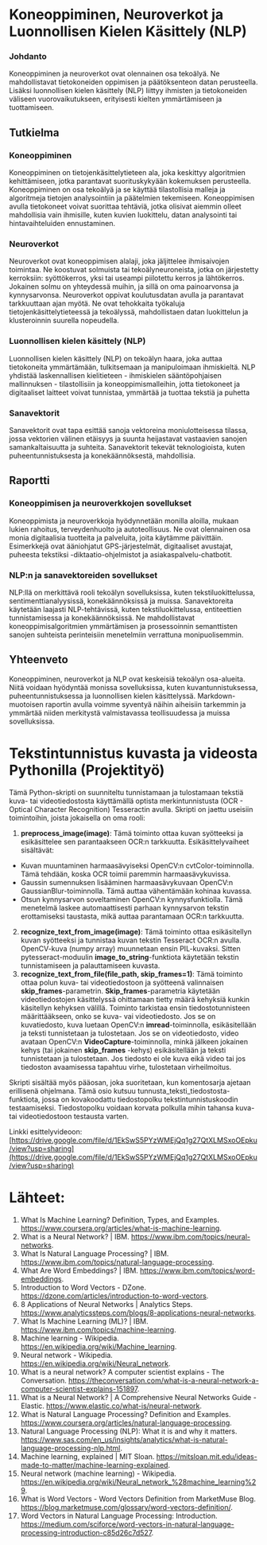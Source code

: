 # Koneoppiminen, Neuroverkot ja Luonnollisen Kielen Käsittely (NLP)

### Johdanto
Koneoppiminen ja neuroverkot ovat olennainen osa tekoälyä. Ne mahdollistavat tietokoneiden oppimisen ja päätöksenteon datan perusteella. Lisäksi luonnollisen kielen käsittely (NLP) liittyy ihmisten ja tietokoneiden väliseen vuorovaikutukseen, erityisesti kielten ymmärtämiseen ja tuottamiseen.

## Tutkielma

### Koneoppiminen
Koneoppiminen on tietojenkäsittelytieteen ala, joka keskittyy algoritmien kehittämiseen, jotka parantavat suorituskykyään kokemuksen perusteella. Koneoppiminen on osa tekoälyä ja se käyttää tilastollisia malleja ja algoritmeja tietojen analysointiin ja päätelmien tekemiseen. Koneoppimisen avulla tietokoneet voivat suorittaa tehtäviä, jotka olisivat aiemmin olleet mahdollisia vain ihmisille, kuten kuvien luokittelu, datan analysointi tai hintavaihteluiden ennustaminen.

### Neuroverkot
Neuroverkot ovat koneoppimisen alalaji, joka jäljittelee ihmisaivojen toimintaa. Ne koostuvat solmuista tai tekoälyneuroneista, jotka on järjestetty kerroksiin: syöttökerros, yksi tai useampi piilotettu kerros ja lähtökerros. Jokainen solmu on yhteydessä muihin, ja sillä on oma painoarvonsa ja kynnysarvonsa. Neuroverkot oppivat koulutusdatan avulla ja parantavat tarkkuuttaan ajan myötä. Ne ovat tehokkaita työkaluja tietojenkäsittelytieteessä ja tekoälyssä, mahdollistaen datan luokittelun ja klusteroinnin suurella nopeudella.

### Luonnollisen kielen käsittely (NLP)
Luonnollisen kielen käsittely (NLP) on tekoälyn haara, joka auttaa tietokoneita ymmärtämään, tulkitsemaan ja manipuloimaan ihmiskieltä. NLP yhdistää laskennallisen kielitieteen - ihmiskielen sääntöpohjaisen mallinnuksen - tilastollisiin ja koneoppimismalleihin, jotta tietokoneet ja digitaaliset laitteet voivat tunnistaa, ymmärtää ja tuottaa tekstiä ja puhetta

### Sanavektorit
Sanavektorit ovat tapa esittää sanoja vektoreina moniulotteisessa tilassa, jossa vektorien välinen etäisyys ja suunta heijastavat vastaavien sanojen samankaltaisuutta ja suhteita. Sanavektorit tekevät teknologioista, kuten puheentunnistuksesta ja konekäännöksestä, mahdollisia.

## Raportti

### Koneoppimisen ja neuroverkkojen sovellukset
Koneoppimista ja neuroverkkoja hyödynnetään monilla aloilla, mukaan lukien rahoitus, terveydenhuolto ja autoteollisuus. Ne ovat olennainen osa monia digitaalisia tuotteita ja palveluita, joita käytämme päivittäin. Esimerkkejä ovat ääniohjatut GPS-järjestelmät, digitaaliset avustajat, puheesta tekstiksi -diktaatio-ohjelmistot ja asiakaspalvelu-chatbotit.

### NLP:n ja sanavektoreiden sovellukset
NLP:llä on merkittävä rooli tekoälyn sovelluksissa, kuten tekstiluokittelussa, sentimenttianalyysissä, konekäännöksissä ja muissa. Sanavektoreita käytetään laajasti NLP-tehtävissä, kuten tekstiluokittelussa, entiteettien tunnistamisessa ja konekäännöksissä. Ne mahdollistavat koneoppimisalgoritmien ymmärtämisen ja prosessoinnin semanttisten sanojen suhteista perinteisiin menetelmiin verrattuna monipuolisemmin.

## Yhteenveto
Koneoppiminen, neuroverkot ja NLP ovat keskeisiä tekoälyn osa-alueita. Niitä voidaan hyödyntää monissa sovelluksissa, kuten kuvantunnistuksessa, puheentunnistuksessa ja luonnollisen kielen käsittelyssä. Markdown-muotoisen raportin avulla voimme syventyä näihin aiheisiin tarkemmin ja ymmärtää niiden merkitystä valmistavassa teollisuudessa ja muissa sovelluksissa.

# Tekstintunnistus kuvasta ja videosta Pythonilla (Projektityö)
Tämä Python-skripti on suunniteltu tunnistamaan ja tulostamaan tekstiä kuva- tai videotiedostosta käyttämällä optista merkintunnistusta (OCR - Optical Character Recognition) Tesseractin avulla. Skripti on jaettu useisiin toimintoihin, joista jokaisella on oma rooli:

1. **preprocess_image(image)**: Tämä toiminto ottaa kuvan syötteeksi ja esikäsittelee sen parantaakseen OCR:n tarkkuutta. Esikäsittelyvaiheet sisältävät:
  * Kuvan muuntaminen harmaasävyiseksi OpenCV:n cvtColor-toiminnolla. Tämä tehdään, koska OCR toimii paremmin harmaasävykuvissa.
  * Gaussin sumennuksen lisääminen harmaasävykuvaan OpenCV:n GaussianBlur-toiminnolla. Tämä auttaa vähentämään kohinaa kuvassa.
  * Otsun kynnysarvon soveltaminen OpenCV:n kynnysfunktiolla. Tämä menetelmä laskee automaattisesti parhaan kynnysarvon tekstin erottamiseksi taustasta, mikä auttaa parantamaan OCR:n tarkkuutta.
2. **recognize_text_from_image(image)**: Tämä toiminto ottaa esikäsitellyn kuvan syötteeksi ja tunnistaa kuvan tekstin Tesseract OCR:n avulla. OpenCV-kuva (numpy array) muunnetaan ensin PIL-kuvaksi. Sitten pytesseract-moduulin **image_to_string**-funktiota käytetään tekstin tunnistamiseen ja palauttamiseen kuvasta.
3. **recognize_text_from_file(file_path, skip_frames=1)**: Tämä toiminto ottaa polun kuva- tai videotiedostoon ja syötteenä valinnaisen **skip_frames**-parametrin. **Skip_frames**-parametria käytetään videotiedostojen käsittelyssä ohittamaan tietty määrä kehyksiä kunkin käsitellyn kehyksen välillä. Toiminto tarkistaa ensin tiedostotunnisteen määrittääkseen, onko se kuva- vai videotiedosto. Jos se on kuvatiedosto, kuva luetaan OpenCV:n **imread**-toiminnolla, esikäsitellään ja teksti tunnistetaan ja tulostetaan. Jos se on videotiedosto, video avataan OpenCV:n **VideoCapture**-toiminnolla, minkä jälkeen jokainen kehys (tai jokainen **skip_frames** -kehys) esikäsitellään ja teksti tunnistetaan ja tulostetaan. Jos tiedosto ei ole kuva eikä video tai jos tiedoston avaamisessa tapahtuu virhe, tulostetaan virheilmoitus.

Skripti sisältää myös pääosan, joka suoritetaan, kun komentosarja ajetaan erillisenä ohjelmana. Tämä osio kutsuu tunnusta_teksti_tiedostosta-funktiota, jossa on kovakoodattu tiedostopolku tekstintunnistuskoodin testaamiseksi. Tiedostopolku voidaan korvata polkulla mihin tahansa kuva- tai videotiedostoon testausta varten.

Linkki esittelyvideoon: [https://drive.google.com/file/d/1EkSwS5PYzWMEjQq1g27QtXLMSxoOEpku/view?usp=sharing](https://drive.google.com/file/d/1EkSwS5PYzWMEjQq1g27QtXLMSxoOEpku/view?usp=sharing)

# Lähteet:
1) What Is Machine Learning? Definition, Types, and Examples. https://www.coursera.org/articles/what-is-machine-learning.
2) What is a Neural Network? | IBM. https://www.ibm.com/topics/neural-networks.
3) What Is Natural Language Processing? | IBM. https://www.ibm.com/topics/natural-language-processing.
4) What Are Word Embeddings? | IBM. https://www.ibm.com/topics/word-embeddings.
5) Introduction to Word Vectors - DZone. https://dzone.com/articles/introduction-to-word-vectors.
6) 8 Applications of Neural Networks | Analytics Steps. https://www.analyticssteps.com/blogs/8-applications-neural-networks.
7) What Is Machine Learning (ML)? | IBM. https://www.ibm.com/topics/machine-learning.
8) Machine learning - Wikipedia. https://en.wikipedia.org/wiki/Machine_learning.
9) Neural network - Wikipedia. https://en.wikipedia.org/wiki/Neural_network.
10) What is a neural network? A computer scientist explains - The Conversation. https://theconversation.com/what-is-a-neural-network-a-computer-scientist-explains-151897.
11) What is a Neural Network? | A Comprehensive Neural Networks Guide - Elastic. https://www.elastic.co/what-is/neural-network.
12) What is Natural Language Processing? Definition and Examples. https://www.coursera.org/articles/natural-language-processing.
13) Natural Language Processing (NLP): What it is and why it matters. https://www.sas.com/en_us/insights/analytics/what-is-natural-language-processing-nlp.html.
14) Machine learning, explained | MIT Sloan. https://mitsloan.mit.edu/ideas-made-to-matter/machine-learning-explained.
15) Neural network (machine learning) - Wikipedia. https://en.wikipedia.org/wiki/Neural_network_%28machine_learning%29.
16) What is Word Vectors - Word Vectors Definition from MarketMuse Blog. https://blog.marketmuse.com/glossary/word-vectors-definition/.
17) Word Vectors in Natural Language Processing: Introduction. https://medium.com/sciforce/word-vectors-in-natural-language-processing-introduction-c85d26c7d527.
